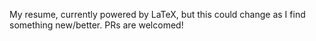 My resume, currently powered by LaTeX, but this could change as I find something new/better. PRs are welcomed!